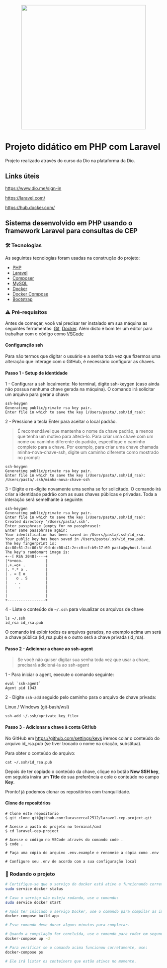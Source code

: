 <p align="center"><a href="https://laravel.com" target="_blank"><img src="https://raw.githubusercontent.com/laravel/art/master/logo-lockup/5%20SVG/2%20CMYK/1%20Full%20Color/laravel-logolockup-cmyk-red.svg" width="400"></a></p>

# Projeto didático em PHP com Laravel
Projeto realizado através do curso da Dio na plataforma da Dio.

## Links úteis
https://www.dio.me/sign-in

https://laravel.com/

https://hub.docker.com/


## Sistema desenvolvido em PHP usando o framework Laravel para consultas de CEP 

### 🛠 Tecnologias

As seguintes tecnologias foram usadas na construção do projeto:

- [PHP](https://www.php.net/)
- [Laravel](https://laravel.com/)
- [Composer](https://getcomposer.org/)
- [MySQL](https://www.mysql.com/)
- [Docker](https://www.docker.com/)
- [Docker Compose](https://docs.docker.com/compose/)
- [Bootstrap](https://getbootstrap.com/)

### :warning: Pré-requisitos 
Antes de começar, você vai precisar ter instalado em sua máquina as seguintes ferramentas:
[Git](https://git-scm.com), [Docker](https://www.digitalocean.com/community/tutorials/how-to-install-and-use-docker-on-ubuntu-20-04-pt). 
Além disto é bom ter um editor para trabalhar com o código como [VSCode](https://code.visualstudio.com/)

#### Configuração ssh
Para não termos que digitar o usuário e a senha toda vez que fizermos uma alteração que interage com o GitHub, é necessário configurar as chaves.

#### Passo 1 - Setup de identidade

1 - Configurar a ssh localmente:
No terminal, digite ssh-keygen (caso ainda não possua nenhuma chave gerada na máquina). O comando irá solicitar um arquivo para gerar a chave:
```
ssh-keygen
Generating public/private rsa key pair.
Enter file in which to save the key (/Users/pasta/.ssh/id_rsa):
```
2 - Pressione a tecla Enter para aceitar o local padrão.
> É recomendável que mantenha o nome da chave padrão, a menos que tenha um motivo para alterá-lo. Para criar uma chave com um nome ou caminho diferente do padrão, especifique o caminho completo para a chave. Por exemplo, para criar uma chave chamada minha-nova-chave-ssh, digite um caminho diferente como mostrado no prompt:
```
ssh-keygen
Generating public/private rsa key pair.
Enter file in which to save the key (/Users/pasta/.ssh/id_rsa): /Users/pasta/.ssh/minha-nova-chave-ssh
```
3 - Digite e re-digite novamente uma senha se for solicitado. O comando irá criar a identidade padrão com as suas chaves públicas e privadas. Toda a interação será semelhante à seguinte:
```
ssh-keygen
Generating public/private rsa key pair.
Enter file in which to save the key (/Users/pasta/.ssh/id_rsa): 
Created directory '/Users/pasta/.ssh'.
Enter passphrase (empty for no passphrase):
Enter same passphrase again:
Your identification has been saved in /Users/pasta/.ssh/id_rsa.
Your public key has been saved in /Users/pasta/.ssh/id_rsa.pub.
The key fingerprint is:
4c:80:61:2c:00:3f:9d:dc:08:41:2e:c0:cf:b9:17:69 pasta@myhost.local
The key's randomart image is:
+--[ RSA 2048]----+
|*o+ooo.          |
|.+.=o+ .         |
|. *.* o .        |
| . = E o         |
|    o . S        |
|   . .           |
|     .           |
|                 |
|                 |
+-----------------+

```
4 - Liste o conteúdo de ```~/.ssh``` para visualizar os arquivos de chave
```
ls ~/.ssh
id_rsa id_rsa.pub
```
O comando irá exibir todos os arquivos gerados, no exemplo acima um será a chave pública (id_rsa.pub) e o outro será a chave privada (id_rsa).


#### Passo 2 - Adicionar a chave ao ssh-agent
> Se você não quiser digitar sua senha toda vez que usar a chave, precisará adicioná-la ao ssh-agent

1 - Para iniciar o agent, execute o comando seguinte:
```
eval `ssh-agent`
Agent pid 1943
```

2 - Digite `ssh-add` seguido pelo caminho para o arquivo de chave privada:

Linux / Windows (git-bash/wsl)
```
ssh-add ~/.ssh/<private_key_file>
```

#### Passo 3 - Adicionar a chave à conta GitHub

No GitHub em https://github.com/settings/keys iremos colar o conteúdo do arquivo id_rsa.pub (se tiver trocado o nome na criação, substitua).

Para obter o conteúdo do arquivo:

`cat ~/.ssh/id_rsa.pub`

Depois de ter copiado o conteúdo da chave, clique no botão  **New SSH key**, em seguida insira um **Title** de sua preferência e cole o conteúdo no campo **Key**.

Pronto! já podemos clonar os repositórios com tranquilidade.

#### Clone de repositórios 

```
# Clone este repositório
$ git clone git@github.com:lucascercal2512/laravel-cep-project.git

# Acesse a pasta do projeto no terminal/cmd
$ cd laravel-cep-project

# Acesse o código no VSCode através do comando code .
$ code .

# Faça uma cópia do arquivo .env.example e renomeie a cópia como .env

# Configure seu .env de acordo com a sua configuração local
```

### 🎲 Rodando o projeto

```bash
# Certifique-se que o serviço do docker está ativo e funcionando corretamente
sudo service docker status

# Caso o serviço não esteja rodando, use o comando:
sudo service docker start

# Após ter iniciado o serviço Docker, use o comando para compilar as imagens do aplicativo:
docker-compose build app

# Esse comando deve durar alguns minutos para completar.

# Quando a compilação for concluída, use o comando para rodar em segundo plano:
docker-compose up -d

# Para verificar se o comando acima funcionou corretamente, use:
docker-compose ps

# Ele irá listar os conteiners que estão ativos no momento.
```
